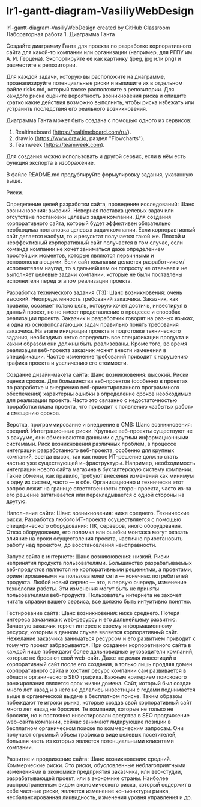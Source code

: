 # lr1-gantt-diagram-VasiliyWebDesign
lr1-gantt-diagram-VasiliyWebDesign created by GitHub Classroom
Лабораторная работа 1. Диаграмма Ганта

Создайте диаграмму Ганта для проекта по разработке корпоративного сайта для какой-то компании или организации (например, для РГПУ им. А. И. Герцена). Экспортируйте её как картинку (jpeg, jpg или png) и разместите в репозитории. 

Для каждой задачи, которую вы расположите на диаграмме, проанализируйте потенциальные риски и выпишите их в отдельном файле risks.md, который также расположите в репозитории. Для каждого риска оцените вероятность возникновения риска и опишите кратко какие действия возможно выполнить, чтобы риска избежать или устранить последствия его реального возникновения.

Диаграмма Ганта может быть создана с помощью одного из сервисов: 
1. Realtimeboard (https://realtimeboard.com/ru/).
2. draw.io (https://www.draw.io, раздел "Flowcharts").
3. Teamweek (https://teamweek.com).

Для создания можно использовать и другой сервис, если в нём есть функция экспорта в изображение.

В файле README.md продублируйте формулировку задания, указанную выше.

Риски.

Определение целей разработки сайта, проведение исследований:
Шанс возникновения: высокий. Неверная поставка целевых задач или отсутствие постановки целевых задач компании. Для создания корпоративного сайта, который будет эффективен обязательно необходима постановка целевых задач компании. Если корпоравтивный сайт делается наобум, то и результат получается такой же. Плохой и неэффективный корпоративный сайт получается в том случае, если команда компании не хочет заниматься даже определением простейших моментов, которые являются первичными и основополагающими. Если сайт компании делается разработчиком/исполнителем наугад, то в дальнейшем он попросту не отвечает и не выполняет целевые задачи компании, которые не были поставлены исполнителя перед этапом реализации проекта.

Разработка технического задания (ТЗ):
Шанс возникновения: очень высокий. Неопределенность требований заказчика. Заказчик, как правило, осознает только цель, которую хочет достичь, инвестируя в данный проект, но не имеет представление о процессе и способах реализации проекта. Заказчик и разработчик говорят на разных языках, и одна из основополагающих задач правильно понять требования заказчика. На этапе инициации проекта и подготовке технического задания, необходимо четко определить все спецификации продукта и каким образом они должны быть реализованы. Кроме того, во время реализации веб-проекта заказчик может внести изменения в спецификации. Частое изменение требований приводит к нарушению графика проекта и увеличению его стоимости.

Создание дизайн-макета сайта:
Шанс возникновения: высокий. Риски оценки сроков. Для большинства веб-проектов (особенно в проектах по разработке и внедрению веб-ориентированного программного обеспечения) характерны ошибки в определение сроков необходимых для реализации проекта. Часто это связанно с недостаточностью проработки плана проекта, что приводит к появлению «забытых работ» и смещению сроков.

Верстка, программирование и внедрение в CMS:
Шанс возникновения: средний. Интеграционные риски. Крупные веб-проекты существуют не в вакууме, они обмениваются данными с другими информационными системами. Риск возникновения различных проблем, в процессе интеграции разработанного веб-проекта, особенно для крупных компаний, всегда высок, так как новое ИТ-решение должно стать частью уже существующей инфраструктуры. Например, необходимость интеграции нового сайта магазина в бухгалтерскую систему компании. Такие обмены, как правило, требуют внесения изменений как минимум в одну из систем, часто — в обе. Организационно и технически этот вопрос лежит на границе ответственности сторон проекта, часто из-за его решение затягивается или перекладывается с одной стороны на другую.

Наполнение сайта:
Шанс возникновения: ниже среднего. Технические риски. Разработка любого ИТ-проекта осуществляется с помощью специфического оборудования: ПК, серверов, иного оборудования. Отказ оборудования, его поломка или ошибки монтажа могут оказать влияние на сроки осуществления проекта, частично приостановить работу над проектом, до восстановления неисправности.

Запуск сайта в интернете:
Шанс возникновения: низкий. Риски непринятия продукта пользователями. Большинство разрабатываемых веб-продуктов являются не корпоративными решениями, а проектами, ориентированными на пользователей сети — конечных потребителей продукта. Любой новый сервис — это, в первую очередь, изменение технологии работы. Эти изменения могут быть не приняты пользователями веб-продукта. Пользователь интернета не захочет читать справки вашего сервиса, все должно быть интуитивно понятно.

Тестирование сайта:
Шанс возникновения: ниже среднего. Потеря интереса заказчика к web-ресурсу и его дальнейшему развитию. Зачастую заказчик теряет интерес к своему информационному ресурсу, которым в данном случае является корпоративный сайт. Нежелание заказчика заниматься ресурсом и его развитием приводит к тому что проект забрасывается.
При создании корпоративного сайта в каждой нише побеждают более дальновидные руководители компаний, которые не бросают свой web-сайт. Даже не делая инвестиций в корпоративный сайт после его создания, а только лишь продляя домен корпоративного сайта и хостинг ресурс компании сам развивается в области органического SEO трафика. Важным критерием поискового ранжирования является срок жизни домена. Сайт, который был создан много лет назад и в него не делались инвестиции с годами поднимается выше в органической выдаче в бесплатном поиске. Таким образом побеждают те игроки рынка, которые создав свой корпоративный сайт много лет назад не бросили. Те компании, которые не только не бросили, но и постоянно инвестировали средства в SEO продвижение web-сайта компании, сейчас занимают лидирующие позиции в бесплатном органическом поиске по коммерческим запросам. Они получают огромный объем трафика в виде целевых посетителей, большая часть из которых является потенциальными клиентами компании.

Развитие и продвижение сайта:
Шанс возникновения: средний. Коммерческие риски. Это риски, обусловленные неблагоприятными изменениями в экономике предприятия заказчика, или веб-студии, разрабатывающей проект, или в экономике страны. Наиболее распространенным видом экономического риска, который содержит в себе частные риски, является изменение конъюнктуры рынка, несбалансированная ликвидность, изменения уровня управления и др.
